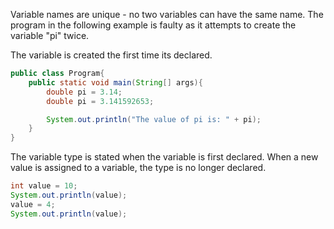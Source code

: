 Variable names are unique - no two variables can have the same name. The program in the following example is faulty as it attempts to create the variable "pi" twice.

The variable is created the first time its declared.
```Java
public class Program{
	public static void main(String[] args){
		double pi = 3.14;
		double pi = 3.141592653;

		System.out.println("The value of pi is: " + pi);
	}
}
```

The variable type is stated when the variable is first declared. When a new value is assigned to a variable, the type is no longer declared.
```Java
int value = 10;
System.out.println(value);
value = 4;
System.out.println(value);
```